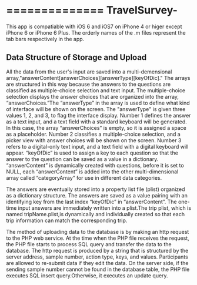 ==============
TravelSurvey-
==============
This app is compatiable with iOS 6 and iOS7 on iPhone 4 or higer except iPhone 6 or iPhone 6 Plus. The orderly names of the 
.m files represent the tab bars respectively in the app. 

Data Structure of Storage and Upload
---------------------------
All the data from the user's input are saved into a multi-demensional array,"answerContent[answerChoices][answerType][keyOfDic]."
The arrays are structured in this way because the answers to the questions are classified as multiple-choice selection and text 
input. The multiple-choice selection displays the answer choices that are organized into the array, “answerChoices.”The 
“answerType” in the array is used to define what kind of interface will be shown on the screen. The "answerType" is given three 
values 1, 2, and 3, to flag the interface display. Number 1 defines the answer as a text input, and a text field 
with a standard keyboard will be generated. In this case, the array “answerChoices” is empty, so it is assigned a space as a 
placeholder. Number 2 classifies a multiple-choice selection, and a picker view with answer choices will be shown on the screen. 
Number 3 refers to a digital-only text input, and a text field with a digital keyboard will appear. “keyOfDic” is used to assign 
a key to each question so that the answer to the question can be saved as a value in a dictionary.  “answerContent” is 
dynamically created with questions, before it is set to NULL, each “answerContent” is added into the other multi-dimensional 
array called “categoryArray” for use in different data categories. 

The answers are eventually stored into a property list file (plist) organized as a dictionary structure. The answers are saved as
a value pairing with an identifying key from the last index “keyOfDic” in “answerContent”.  The one-time input answers are 
immediately written into a plist.The trip plist, which is named tripName.plist,is dynamically and individually created so that 
each trip information can match the corresponding trip.  

The method of uploading data to the database is by making an http request to the PHP web service.  At the time when the PHP file 
receives the request, the PHP file starts to process SQL query and transfer the data to the database. The http request is 
produced by a string that is structured by the server address, sample number, action type, keys, and values. Participants are 
allowed to re-submit data if they edit the data. On the server side, if the sending sample number cannot be found in the 
database table, the PHP file executes SQL insert query.Otherwise, it executes an update query. 


